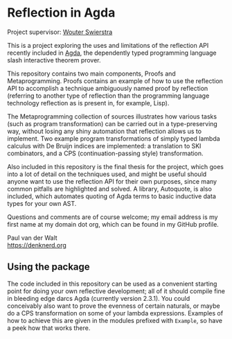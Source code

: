 Reflection in Agda
==================
Project supervisor: [Wouter Swierstra](http://www.staff.science.uu.nl/~swier004/)

This is a project exploring the uses and limitations of the reflection API recently included in [Agda](http://wiki.portal.chalmers.se/agda/), the dependently typed programming language slash interactive theorem prover.

This repository contains two main components, Proofs and Metaprogramming. Proofs contains an example of how to use the reflection API to accomplish a technique ambiguously named proof by reflection (referring to another type of reflection than the programming language technology reflection as is present in, for example, Lisp).

The Metaprogramming collection of sources illustrates how various tasks (such as program transformation) can be carried out in a type-preserving way, without losing any shiny automation that reflection allows us to implement. Two example  program transformations of simply typed lambda calculus with De Bruijn indices are implemented: a translation to SKI combinators, and a CPS (continuation-passing style) transformation.

Also included in this repository is the final thesis for the project, which goes into a lot of detail on the techniques used, and might be useful should anyone want to use the reflection API for their own purposes, since many common pitfalls are highlighted and solved. A library, Autoquote, is also included, which automates quoting of Agda terms to basic inductive data types for your own AST.

Questions and comments are of course welcome; my email address is my first name at my domain dot org, which can be found in my GitHub profile.

Paul van der Walt  
https://denknerd.org

Using the package
-------------------

The code included in this repository can be used as a convenient starting point for doing your own reflective development; all of it should compile fine in bleeding edge darcs Agda (currently version 2.3.1). You could conceivably also want to prove the evenness of certain naturals, or maybe do a CPS transformation on some of your lambda expressions. Examples of how to achieve this are given in the modules prefixed with `Example`, so have a peek how that works there.